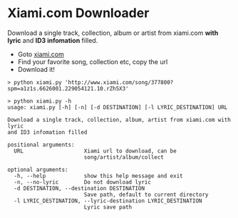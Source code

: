 Xiami.com Downloader
================

Download a single track, collection, album or artist from xiami.com __with lyric__ and __ID3 infomation__ filled.

- Goto [xiami.com](www.xiami.com)
- Find your favorite song, collection etc, copy the url
- Download it!

```
> python xiami.py 'http://www.xiami.com/song/377800?spm=a1z1s.6626001.229054121.10.rZh5X3'
```

```
> python xiami.py -h
usage: xiami.py [-h] [-n] [-d DESTINATION] [-l LYRIC_DESTINATION] URL

Download a single track, collection, album, artist from xiami.com with lyric
and ID3 infomation filled

positional arguments:
  URL                   Xiami url to download, can be
                        song/artist/album/collect

optional arguments:
  -h, --help            show this help message and exit
  -n, --no-lyric        Do not download lyric
  -d DESTINATION, --destination DESTINATION
                        Save path, default to current directory
  -l LYRIC_DESTINATION, --lyric-destination LYRIC_DESTINATION
                        Lyric save path
```
